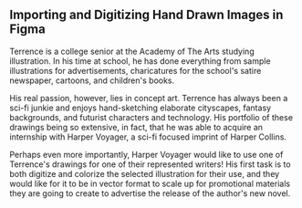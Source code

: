 ## Importing and Digitizing Hand Drawn Images in Figma ##
Terrence is a college senior at the Academy of The Arts studying illustration. In his time at school, he has done everything from sample illustrations for advertisements, charicatures for the school's satire newspaper, cartoons, and children's books. 

His real passion, however, lies in concept art. Terrence has always been a sci-fi junkie and enjoys hand-sketching elaborate cityscapes, fantasy backgrounds, and futurist characters and technology. His portfolio of these drawings being so extensive, in fact, that he was able to acquire an internship with Harper Voyager, a sci-fi focused imprint of Harper Collins.

Perhaps even more importantly, Harper Voyager would like to use one of Terrence's drawings for one of their represented writers! His first task is to both digitize and colorize the selected illustration for their use, and they would like for it to be in vector format to scale up for promotional materials they are going to create to advertise the release of the author's new novel.


